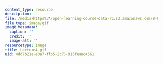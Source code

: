 ```yaml
---
content_type: resource
description: ''
file: /media/https%3A/open-learning-course-data-rc.s3.amazonaws.com/8-03sc-physics-iii-vibrations-and-waves-fall-2016/4dd7b21ee0a7ffb52c73915feaec4561_Lecture4.gif
file_type: image/gif
image_metadata:
  caption: ''
  credit: ''
  image-alt: ''
resourcetype: Image
title: Lecture4.gif
uid: 4dd7b21e-e0a7-ffb5-2c73-915feaec4561
---
```

